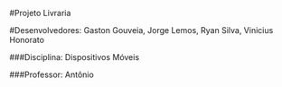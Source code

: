 #Projeto Livraria

#Desenvolvedores: Gaston Gouveia, Jorge Lemos, Ryan Silva, Vinicius Honorato

###Disciplina: Dispositivos Móveis

###Professor: Antônio 
